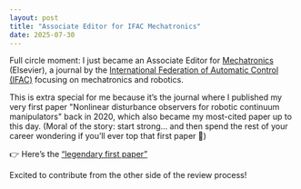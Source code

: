 ```yaml
---
layout: post
title: "Associate Editor for IFAC Mechatronics"
date: 2025-07-30
---
```

Full circle moment: I just became an Associate Editor for [Mechatronics](https://www.sciencedirect.com/journal/mechatronics) (Elsevier), a journal by the [International Federation of Automatic Control (IFAC)](https://www.ifac-control.org) focusing on mechatronics and robotics.

This is extra special for me because it’s the journal where I published my very first paper "Nonlinear disturbance observers for robotic continuum manipulators" back in 2020, which also became my most-cited paper up to this day. (Moral of the story: start strong… and then spend the rest of your career wondering if you’ll ever top that first paper 🥲)

👉 Here’s the [“legendary first paper”](https://www.sciencedirect.com/science/article/pii/S0957415821000246)

Excited to contribute from the other side of the review process! 
